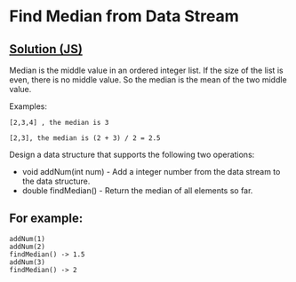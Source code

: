 # Find Median from Data Stream

## [Solution (JS)](./solution.js)

Median is the middle value in an ordered integer list. If the size of the list is even, there is no middle value. So the median is the mean of the two middle value.

Examples:

```
[2,3,4] , the median is 3

[2,3], the median is (2 + 3) / 2 = 2.5
```

Design a data structure that supports the following two operations:

* void addNum(int num) - Add a integer number from the data stream to the data structure.
* double findMedian() - Return the median of all elements so far.

## For example:

```
addNum(1)
addNum(2)
findMedian() -> 1.5
addNum(3)
findMedian() -> 2
```
